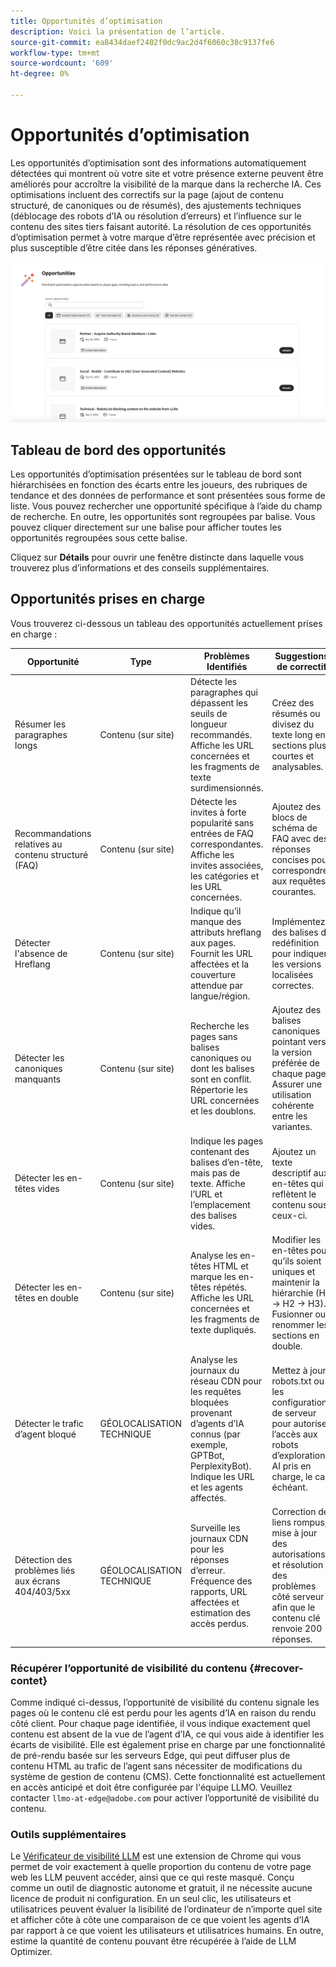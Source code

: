 ```yaml
---
title: Opportunités d’optimisation
description: Voici la présentation de l’article.
source-git-commit: ea8434daef2402f0dc9ac2d4f6060c38c9137fe6
workflow-type: tm+mt
source-wordcount: '609'
ht-degree: 0%

---
```



# Opportunités d’optimisation

Les opportunités d’optimisation sont des informations automatiquement détectées qui montrent où votre site et votre présence externe peuvent être améliorés pour accroître la visibilité de la marque dans la recherche IA. Ces optimisations incluent des correctifs sur la page (ajout de contenu structuré, de canoniques ou de résumés), des ajustements techniques (déblocage des robots d’IA ou résolution d’erreurs) et l’influence sur le contenu des sites tiers faisant autorité. La résolution de ces opportunités d’optimisation permet à votre marque d’être représentée avec précision et plus susceptible d’être citée dans les réponses génératives.

![Opportunités d’optimisation](/help/dashboards/assets/oport.png)

## Tableau de bord des opportunités

Les opportunités d’optimisation présentées sur le tableau de bord sont hiérarchisées en fonction des écarts entre les joueurs, des rubriques de tendance et des données de performance et sont présentées sous forme de liste. Vous pouvez rechercher une opportunité spécifique à l’aide du champ de recherche. En outre, les opportunités sont regroupées par balise. Vous pouvez cliquer directement sur une balise pour afficher toutes les opportunités regroupées sous cette balise.

Cliquez sur **Détails** pour ouvrir une fenêtre distincte dans laquelle vous trouverez plus d’informations et des conseils supplémentaires.

## Opportunités prises en charge

Vous trouverez ci-dessous un tableau des opportunités actuellement prises en charge :

| Opportunité | Type | Problèmes Identifiés | Suggestions de correctif |
|---------|----------|----------|----------|
| Résumer les paragraphes longs | Contenu (sur site) | Détecte les paragraphes qui dépassent les seuils de longueur recommandés. Affiche les URL concernées et les fragments de texte surdimensionnés. | Créez des résumés ou divisez du texte long en sections plus courtes et analysables. |
| Recommandations relatives au contenu structuré (FAQ) | Contenu (sur site) | Détecte les invites à forte popularité sans entrées de FAQ correspondantes. Affiche les invites associées, les catégories et les URL concernées. | Ajoutez des blocs de schéma de FAQ avec des réponses concises pour correspondre aux requêtes courantes. |
| Détecter l&#39;absence de Hreflang | Contenu (sur site) | Indique qu’il manque des attributs hreflang aux pages. Fournit les URL affectées et la couverture attendue par langue/région. | Implémentez des balises de redéfinition pour indiquer les versions localisées correctes. |
| Détecter les canoniques manquants | Contenu (sur site) | Recherche les pages sans balises canoniques ou dont les balises sont en conflit. Répertorie les URL concernées et les doublons. | Ajoutez des balises canoniques pointant vers la version préférée de chaque page. Assurer une utilisation cohérente entre les variantes. |
| Détecter les en-têtes vides | Contenu (sur site) | Indique les pages contenant des balises d’en-tête, mais pas de texte. Affiche l’URL et l’emplacement des balises vides. | Ajoutez un texte descriptif aux en-têtes qui reflètent le contenu sous ceux-ci. |
| Détecter les en-têtes en double | Contenu (sur site) | Analyse les en-têtes HTML et marque les en-têtes répétés. Affiche les URL concernées et les fragments de texte dupliqués. | Modifier les en-têtes pour qu’ils soient uniques et maintenir la hiérarchie (H1 → H2 → H3). Fusionner ou renommer les sections en double. |
| Détecter le trafic d’agent bloqué | GÉOLOCALISATION TECHNIQUE | Analyse les journaux du réseau CDN pour les requêtes bloquées provenant d’agents d’IA connus (par exemple, GPTBot, PerplexityBot). Indique les URL et les agents affectés. | Mettez à jour robots.txt ou les configurations de serveur pour autoriser l’accès aux robots d’exploration AI pris en charge, le cas échéant. |
| Détection des problèmes liés aux écrans 404/403/5xx | GÉOLOCALISATION TECHNIQUE | Surveille les journaux CDN pour les réponses d’erreur. Fréquence des rapports, URL affectées et estimation des accès perdus. | Correction de liens rompus, mise à jour des autorisations et résolution des problèmes côté serveur afin que le contenu clé renvoie 200 réponses. |

### Récupérer l’opportunité de visibilité du contenu {#recover-contet}

Comme indiqué ci-dessus, l’opportunité de visibilité du contenu signale les pages où le contenu clé est perdu pour les agents d’IA en raison du rendu côté client. Pour chaque page identifiée, il vous indique exactement quel contenu est absent de la vue de l’agent d’IA, ce qui vous aide à identifier les écarts de visibilité. Elle est également prise en charge par une fonctionnalité de pré-rendu basée sur les serveurs Edge, qui peut diffuser plus de contenu HTML au trafic de l’agent sans nécessiter de modifications du système de gestion de contenu (CMS). Cette fonctionnalité est actuellement en accès anticipé et doit être configurée par l&#39;équipe LLMO. Veuillez contacter `llmo-at-edge@adobe.com` pour activer l’opportunité de visibilité du contenu.

### Outils supplémentaires

Le [Vérificateur de visibilité LLM](https://chromewebstore.google.com/detail/is-your-webpage-citable/jbjngahjjdgonbeinjlepfamjdmdcbcc) est une extension de Chrome qui vous permet de voir exactement à quelle proportion du contenu de votre page web les LLM peuvent accéder, ainsi que ce qui reste masqué. Conçu comme un outil de diagnostic autonome et gratuit, il ne nécessite aucune licence de produit ni configuration. En un seul clic, les utilisateurs et utilisatrices peuvent évaluer la lisibilité de l’ordinateur de n’importe quel site et afficher côte à côte une comparaison de ce que voient les agents d’IA par rapport à ce que voient les utilisateurs et utilisatrices humains. En outre, estime la quantité de contenu pouvant être récupérée à l’aide de LLM Optimizer.
